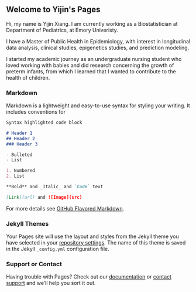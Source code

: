 ## Welcome to Yijin's Pages

Hi, my name is Yijin Xiang. I am currently working as a Biostatistician at Department of Pediatrics, at Emory Univeristy. 

I have a Master of Public Health in Epidemiology, with interest in longitudinal data analysis, clinical studies, epigenetics studies, and prediction modeling. 

I started my academic journey as an undergraduate nursing student who loved working with babies and did research concerning the growth of preterm infants, from which I learned that I wanted to contribute to the health of children. 

### Markdown

Markdown is a lightweight and easy-to-use syntax for styling your writing. It includes conventions for

```markdown
Syntax highlighted code block

# Header 1
## Header 2
### Header 3

- Bulleted
- List

1. Numbered
2. List

**Bold** and _Italic_ and `Code` text

[Link](url) and ![Image](src)
```

For more details see [GitHub Flavored Markdown](https://guides.github.com/features/mastering-markdown/).

### Jekyll Themes

Your Pages site will use the layout and styles from the Jekyll theme you have selected in your [repository settings](https://github.com/yijinxiang777/Person-website/settings). The name of this theme is saved in the Jekyll `_config.yml` configuration file.

### Support or Contact

Having trouble with Pages? Check out our [documentation](https://docs.github.com/categories/github-pages-basics/) or [contact support](https://support.github.com/contact) and we’ll help you sort it out.
